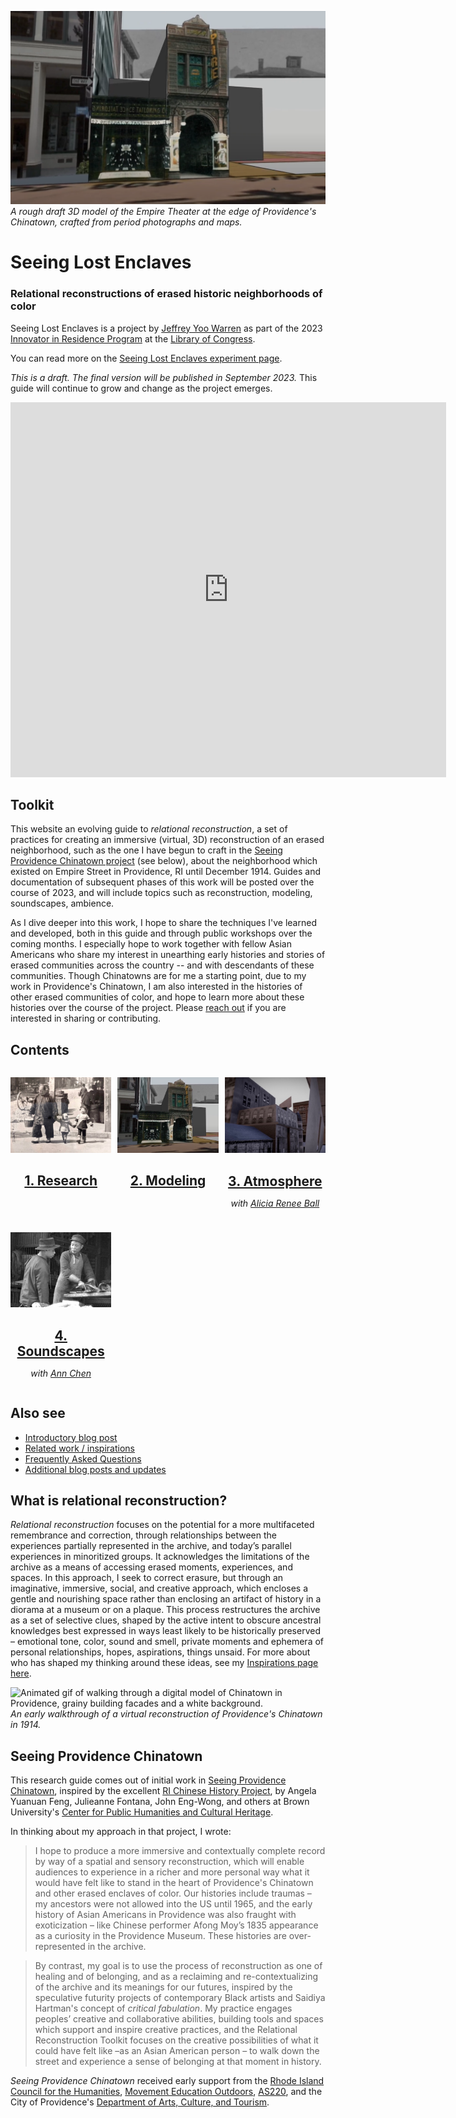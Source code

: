![Screenshot of a model of an old theater and tailor shop, fragments of photos and maps visible.](research/images/empire-theater.png)
_A rough draft 3D model of the Empire Theater at the edge of Providence's Chinatown, crafted from period photographs and maps._

# Seeing Lost Enclaves
### Relational reconstructions of erased historic neighborhoods of color

Seeing Lost Enclaves is a project by [Jeffrey Yoo Warren](https://unterbahn.com) as part of the 2023 [Innovator in Residence Program](https://labs.loc.gov/about/opportunities/innovator-in-residence-program) at the [Library of Congress](https://www.loc.gov/).

You can read more on the [Seeing Lost Enclaves experiment page](https://labs.loc.gov/work/experiments/lost-enclaves).

_This is a draft. The final version will be published in September 2023._ This guide will continue to grow and change as the project emerges. 

<iframe src="https://www.loc.gov/item/webcast-10883/?&embed=resources" width="697" height="600" frameborder="0" scrolling="no" allowfullscreen></iframe>

## Toolkit

This website an evolving guide to _relational reconstruction_, a set of practices for creating an immersive (virtual, 3D) reconstruction of an erased neighborhood, such as the one I have begun to craft in the [Seeing Providence Chinatown project](https://unterbahn.com/chinatown) (see below), about the neighborhood which existed on Empire Street in Providence, RI until December 1914. Guides and documentation of subsequent phases of this work will be posted over the course of 2023, and will include topics such as reconstruction, modeling, soundscapes, ambience. 

As I dive deeper into this work, I hope to share the techniques I've learned and developed, both in this guide and through public workshops over the coming months. I especially hope to work together with fellow Asian Americans who share my interest in unearthing early histories and stories of erased communities across the country -- and with descendants of these communities. Though Chinatowns are for me a starting point, due to my work in Providence's Chinatown, I am also interested in the histories of other erased communities of color, and hope to learn more about these histories over the course of the project. Please [reach out](contact.md) if you are interested in sharing or contributing.

## Contents


<div class="fl">
<div class="item">

[![Kids led by a parent, crossing a street.](/images/kids.jpg)](research/)
## [1. Research](research/)

</div>
<div class="item">

[![Screenshot of a model of an old theater and tailor shop, fragments of photos and maps visible.](/images/empire-theater.jpg)](modeling/)
## [2. Modeling](modeling/)

</div>
<div class="item">

[![Buildings of different heights viewed out the window of a 3rd story dormer window.](/images/evening-morning.jpg)](atmosphere/)
## [3. Atmosphere](atmosphere/)
_with [Alicia Renee Ball](https://aliciareneeball.com/)_

</div>
<div class="item">

[![A man cuts fish heads with a cleaver on a tilted wooden table](/images/fish-market-crop.jpg)](soundscapes/)
## [4. Soundscapes](soundscapes/)
_with [Ann Chen](https://annhchen.com/)_

</div>
</div>

## Also see

* [Introductory blog post](https://blogs.loc.gov/thesignal/2023/01/introducing-seeing-lost-enclaves-with-innovator-in-residence-jeffrey-yoo-warren/)
* [Related work / inspirations](inspirations.md)
* [Frequently Asked Questions](faq.md)
* [Additional blog posts and updates](https://blogs.loc.gov/thesignal/?new=true&s=jeffrey+yoo+warren)

## What is relational reconstruction?

_Relational reconstruction_ focuses on the potential for a more multifaceted remembrance and correction, through relationships between the experiences partially represented in the archive, and today’s parallel experiences in minoritized groups. It acknowledges the limitations of the archive as a means of accessing erased moments, experiences, and spaces. In this approach, I seek to correct erasure, but through an imaginative, immersive, social, and creative approach, which encloses a gentle and nourishing space rather than enclosing an artifact of history in a diorama at a museum or on a plaque. This process restructures the archive as a set of selective clues, shaped by the active intent to obscure ancestral knowledges best expressed in ways least likely to be historically preserved – emotional tone, color, sound and smell, private moments and ephemera of personal relationships, hopes, aspirations, things unsaid. For more about who has shaped my thinking around these ideas, see my [Inspirations page here](inspirations.md).

![Animated gif of walking through a digital model of Chinatown in Providence, grainy building facades and a white background.](research/images/first-walkthrough.gif)
_An early walkthrough of a virtual reconstruction of Providence's Chinatown in 1914._

## Seeing Providence Chinatown

This research guide comes out of initial work in [Seeing Providence Chinatown](https://unterbahn.com/chinatown), inspired by the excellent [RI Chinese History Project](https://richinesehistory.com/), by Angela Yuanuan Feng, Julieanne Fontana, John Eng-Wong, and others at Brown University's [Center for Public Humanities and Cultural Heritage](https://www.brown.edu/academics/public-humanities/home). 

In thinking about my approach in that project, I wrote:

> I hope to produce a more immersive and contextually complete record by way of a spatial and sensory reconstruction, which will enable audiences to experience in a richer and more personal way what it would have felt like to stand in the heart of Providence's Chinatown and other erased enclaves of color. Our histories include traumas – my ancestors were not allowed into the US until 1965, and the early history of Asian Americans in Providence was also fraught with exoticization – like Chinese performer Afong Moy’s 1835 appearance as a curiosity in the Providence Museum. These histories are over-represented in the archive.

> By contrast, my goal is to use the process of reconstruction as one of healing and of belonging, and as a reclaiming and re-contextualizing of the archive and its meanings for our futures, inspired by the speculative futurity projects of contemporary Black artists and Saidiya Hartman's concept of _critical fabulation_. My practice engages peoples’ creative and collaborative abilities, building tools and spaces which support and inspire creative practices, and the Relational Reconstruction Toolkit focuses on the creative possibilities of what it could have felt like –as an Asian American person – to walk down the street and experience a sense of belonging at that moment in history.

_Seeing Providence Chinatown_ received early support from the [Rhode Island Council for the Humanities](https://rihumanities.org/), [Movement Education Outdoors](https://meoutdoorsri.com/), [AS220](https://as220.org), and the City of Providence's [Department of Arts, Culture, and Tourism](https://artculturetourism.com/).



<style>
.fl {
  display: grid;
  grid-template-columns: repeat(auto-fill,minmax(160px, 1fr));
  gap: 10px;
}
.fl > .item {
  text-align: center;
}
.fl > .item h2 {
  margin-bottom: 6px;
}
.markdown-css .fl p {
  margin-bottom: 0;
}
</style>

